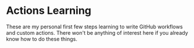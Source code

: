 # Actions Learning

These are my personal first few steps learning to write GitHub workflows and custom actions. There won't be anything of interest here if you already know how to do these things.
